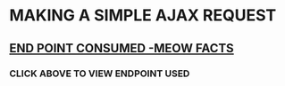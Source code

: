 # MAKING A SIMPLE AJAX REQUEST

## [END POINT CONSUMED -MEOW FACTS](https://meowfacts.herokuapp.com/)
### CLICK ABOVE TO VIEW ENDPOINT USED